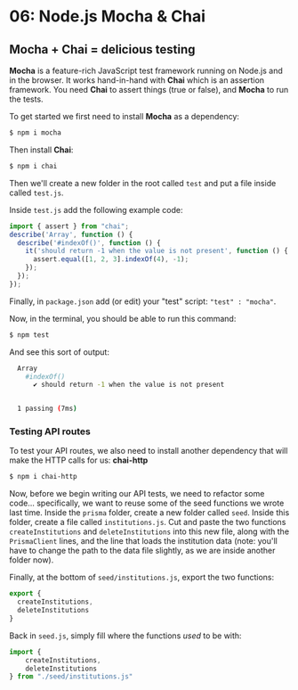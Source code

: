 # 06: Node.js Mocha & Chai

## Mocha + Chai = delicious testing

**Mocha** is a feature-rich JavaScript test framework running on Node.js and in the browser. It works hand-in-hand with **Chai** which is an assertion framework. You need **Chai** to assert things (true or false), and **Mocha** to run the tests.

To get started we first need to install **Mocha** as a dependency:

```bash
$ npm i mocha
```

Then install **Chai**:

```bash
$ npm i chai
```

Then we'll create a new folder in the root called `test` and put a file inside called `test.js`.

Inside `test.js` add the following example code:

```js
import { assert } from "chai";
describe('Array', function () {
  describe('#indexOf()', function () {
    it('should return -1 when the value is not present', function () {
      assert.equal([1, 2, 3].indexOf(4), -1);
    });
  });
});
```

Finally, in `package.json` add (or edit) your "test" script: `"test" : "mocha"`.

Now, in the terminal, you should be able to run this command:

```bash
$ npm test
```

And see this sort of output:

```bash
  Array
    #indexOf()
      ✔ should return -1 when the value is not present


  1 passing (7ms)
```

### Testing API routes

To test your API routes, we also need to install another dependency that will make the HTTP calls for us: **chai-http**

```bash
$ npm i chai-http
```

Now, before we begin writing our API tests, we need to refactor some code... specifically, we want to reuse some of the seed functions we wrote last time. Inside the `prisma` folder, create a new folder called `seed`. Inside this folder, create a file called `institutions.js`. Cut and paste the two functions `createInstitutions` and `deleteInstitutions` into this new file, along with the `PrismaClient` lines, and the line that loads the institution data (note: you'll have to change the path to the data file slightly, as we are inside another folder now).

Finally, at the bottom of `seed/institutions.js`, export the two functions:

```js
export {
  createInstitutions,
  deleteInstitutions
}
```

Back in `seed.js`, simply fill where the functions *used* to be with:

```js
import { 
    createInstitutions, 
    deleteInstitutions 
} from "./seed/institutions.js"
```
